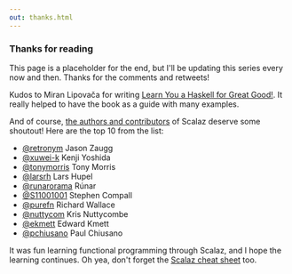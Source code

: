 ```yaml
---
out: thanks.html
---
```


  [1]: https://github.com/scalaz/scalaz/graphs/contributors
  [retronym]: https://github.com/retronym
  [xuwei-k]: https://github.com/xuwei-k
  [tonymorris]: https://github.com/tonymorris
  [larsrh]: https://github.com/larsrh
  [runarorama]: https://github.com/runarorama
  [S11001001]: https://github.com/S11001001
  [purefn]: https://github.com/purefn
  [nuttycom]: https://github.com/nuttycom
  [ekmett]: https://github.com/ekmett
  [pchiusano]: https://github.com/pchiusano
  [cheatsheet]: scalaz-cheatsheet.html

### Thanks for reading

This page is a placeholder for the end, but I'll be updating this series every now and then. Thanks for the comments and retweets!

Kudos to Miran Lipovača for writing [Learn You a Haskell for Great Good!](http://learnyouahaskell.com/). It really helped to have the book as a guide with many examples.

And of course, [the authors and contributors][1] of Scalaz deserve some shoutout! Here are the top 10 from the list:

- [@retronym][retronym] Jason Zaugg
- [@xuwei-k][xuwei-k] Kenji Yoshida
- [@tonymorris][tonymorris] Tony Morris
- [@larsrh][larsrh] Lars Hupel
- [@runarorama][runarorama] Rúnar
- [@S11001001][S11001001] Stephen Compall
- [@purefn][purefn] Richard Wallace
- [@nuttycom][nuttycom] Kris Nuttycombe
- [@ekmett][ekmett] Edward Kmett
- [@pchiusano][pchiusano] Paul Chiusano

It was fun learning functional programming through Scalaz, and I hope the learning continues. Oh yea, don't forget the [Scalaz cheat sheet][cheatsheet] too.
